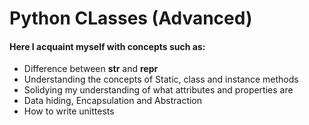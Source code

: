 # Python CLasses (Advanced)
#### Here I acquaint myself with concepts such as:
- Difference between __str__ and __repr__
- Understanding the concepts of Static, class and instance methods
- Solidying my understanding of what attributes and properties are
- Data hiding, Encapsulation and Abstraction
- How to write unittests


